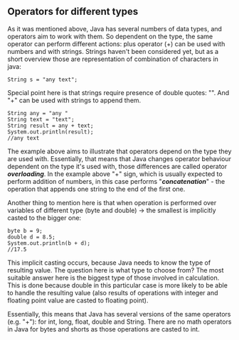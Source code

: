 ## Operators for different types
As it was mentioned above, Java has several numbers of data types, and operators aim to work with them. So dependent on the
type, the same operator can perform different actions: plus operator (+) can be used with numbers and with strings.
Strings haven't been considered yet, but as a short overview those are representation of combination of characters in java:

    String s = "any text";

Special point here is that strings require presence of double quotes: "". And "+" can be used with strings to append them.

    String any = "any "
    String text = "text";
    String result = any + text;
    System.out.println(result);
    //any text

The example above aims to illustrate that operators depend on the type they are used with. Essentially, that means that
Java changes operator behaviour dependent on the type it's used with, those differences are called operator
**_overloading_**. In the example above "+" sign, which is usually expected to perform addition of numbers, in this case
performs "_**concatenation**_" - the operation that appends one string to the end of the first one.

Another thing to mention here is that when operation is performed over variables of different type (byte and double) ->
the smallest is implicitly casted to the bigger one:

    byte b = 9;
    double d = 8.5;
    System.out.println(b + d);
    //17.5

This implicit casting occurs, because Java needs to know the type of resulting value. The question here is what type to
choose from? The most suitable answer here is the biggest type of those involved in calculation. This is done because 
double in this particular case is more likely to be able to handle the resulting value (also results of operations with
integer and floating point value are casted to floating point).

Essentially, this means that Java has several versions of the same operators (e.g. "+"): for int, long, float, double
and String. There are no math operators in Java for bytes and shorts as those operations are casted to int.